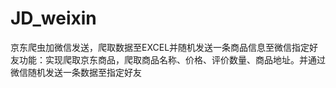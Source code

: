 # JD_weixin
京东爬虫加微信发送，爬取数据至EXCEL并随机发送一条商品信息至微信指定好友功能：实现爬取京东商品，爬取商品名称、价格、评价数量、商品地址。并通过微信随机发送一条数据至指定好友
